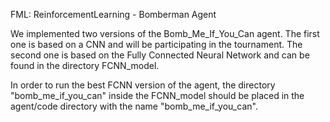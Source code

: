 FML: ReinforcementLearning - Bomberman Agent

We implemented two versions of the Bomb_Me_If_You_Can agent. The first one is based on a CNN and will be participating in the tournament.
The second one is based on the Fully Connected Neural Network and can be found in the directory FCNN_model.

In order to run the best FCNN version of the agent, the directory "bomb_me_if_you_can" inside the FCNN_model should be placed in the agent/code directory 
with the name "bomb_me_if_you_can".
